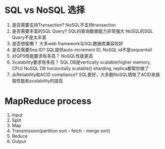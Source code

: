 # SQL vs NoSQL 选择
1. 是否需要支持Transaction?
    NoSQL不支持transaction
2. 是否需要丰富的SQL Query?
    SQL的查询数据能力非常强大
    NoSQL的SQL Query不是太丰富
3. 是否想偷懒？
    大多web framework与SQL数据库兼容较好
4. 是否需要Seq ID?
    SQL提供auto-increment ID, NoSQL id不是sequentail
5. 对QPS性能要求有多高？
    NoSQL性能更高
6. Scalability要求有多高？
    SQL DB是vertically scalable(higher memory, CPU)
    NoSQL DB horizontally scalable() sharding, replica都帮你做了
7. 从Reliability和ACID compliance?
    SQL更好，大多数NoSQL牺牲了ACID来换取性能和scalability的提高

# MapReduce process
1. Input
2. Split
3. Map
4. Transmission(partition sort - fetch - merge sort)
5. Reduce
6. Output